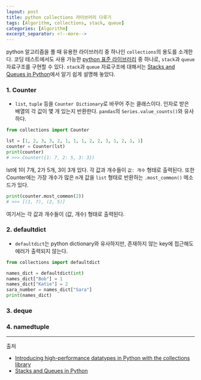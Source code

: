 ```yaml
---
layout: post
title: python collections 라이브러리 다루기
tags: [Algorithm, collections, stack, queue]
categories: [Algorithm]
excerpt_separator: <!--more-->
---
```

python 알고리즘을 풀 때 유용한 라이브러리 중 하나인 `collections`의 용도를 소개한다.<!--more--> 코딩 테스트에서도 사용 가능한 [python 표준 라이브러리](https://docs.python.org/ko/3/library/index.html) 중 하나로, `stack`과 `queue` 자료구조를 구현할 수 있다.
`stack`과 `queue` 자료구조에 대해서는 [Stacks and Queues in Python](https://levelup.gitconnected.com/stacks-and-queues-in-python-b2e8b4dbd876)에서 알기 쉽게 설명해 놓았다.

### 1. Counter
- `list`, `tuple` 등을 `Counter Dictionary`로 바꾸어 주는 클래스이다. 인자로 받은 배열의 각 값이 몇 개 있는지 반환한다. `pandas`의 `Series.value_counts()`와 유사하다.

```py
from collections import Counter

lst = [1, 2, 3, 3, 2, 1, 1, 1, 2, 2, 3, 1, 2, 1, 1]
counter = Counter(lst)
print(counter)
# >>> Counter({1: 7, 2: 5, 3: 3})
```

lst에 1이 7개, 2가 5개, 3이 3개 있다. 각 값과 개수들이 `값: 개수` 형태로 출력된다.
또한 Counter에는 가장 개수가 많은 n개 값을 `list` 형태로 반환하는 `.most_common()` 메소드가 있다.

```py
print(counter.most_common(2))
# >>> [(1, 7), (2, 5)]
```

여기서는 각 값과 개수들이 (값, 개수) 형태로 출력된다.

### 2. defaultdict
- `defaultdict`는 python dictionary와 유사하지만, 존재하지 않는 key에 접근해도 에러가 출력되지 않는다.

```py
from collections import defaultdict

names_dict = defaultdict(int)
names_dict["Bob"] = 1
names_dict["Katie"] = 2
sara_number = names_dict["Sara"]
print(names_dict)
```



### 3. deque



### 4. namedtuple





---
출처
- [Introducing high-performance datatypes in Python with the collections library](https://levelup.gitconnected.com/introducing-high-performance-datatypes-in-python-with-the-collections-library-3d8c334827a5)
- [Stacks and Queues in Python
](https://levelup.gitconnected.com/stacks-and-queues-in-python-b2e8b4dbd876)
